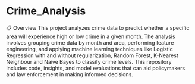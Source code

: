 # Crime_Analysis

📋 Overview
This project analyzes crime data to predict whether a specific area will experience high or low crime in a given month. The analysis involves grouping crime data by month and area, performing feature engineering, and applying machine learning techniques like Logistic Regression with and without regularization, Random Forest, K-Nearest Neighbour and Naive Bayes to classify crime levels. This repository includes code, insights, and model evaluations that can aid policymakers and law enforcement in making informed decisions.


